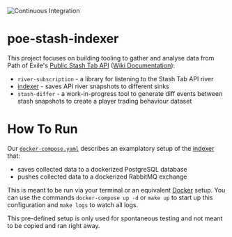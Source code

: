 ![Continuous Integration](https://github.com/maximumstock/poe-stash-indexer/workflows/Continuous%20Integration/badge.svg)

# poe-stash-indexer

This project focuses on building tooling to gather and analyse data from Path of
Exile's [Public Stash Tab API](https://www.pathofexile.com/developer/docs/reference#publicstashes) ([Wiki Documentation](https://pathofexile.gamepedia.com/Public_stash_tab_API)):

- `river-subscription` - a library for listening to the Stash Tab API river
- [indexer](indexer/README.md) - saves API river snapshots to different sinks
- `stash-differ` - a work-in-progress tool to generate diff events between stash snapshots to create a player trading behaviour dataset

# How To Run

Our [`docker-compose.yaml`](./docker-compose.yaml) describes an examplatory setup of the [indexer](./indexer/README.md) that:

- saves collected data to a dockerized PostgreSQL database
- pushes collected data to a dockerized RabbitMQ exchange

This is meant to be run via your terminal or an equivalent [Docker](https://www.docker.com/) setup.
You can use the commands `docker-compose up -d` or `make up` to start up this configuration and
`make logs` to watch all logs.

This pre-defined setup is only used for spontaneous testing and not meant to be copied and
ran right away.
